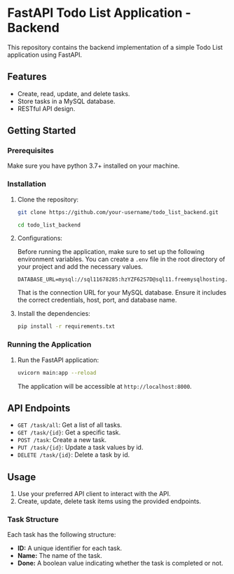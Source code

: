 # FastAPI Todo List Application - Backend

This repository contains the backend implementation of a simple Todo List application using FastAPI.

## Features

- Create, read, update, and delete tasks.
- Store tasks in a MySQL database.
- RESTful API design.

## Getting Started
### Prerequisites

Make sure you have python 3.7+ installed on your machine.

### Installation

1. Clone the repository:

    ```bash
    git clone https://github.com/your-username/todo_list_backend.git

    cd todo_list_backend
    ```

2. Configurations:

    Before running the application, make sure to set up the following environment variables. You can create a `.env` file in the root directory of your project and add the necessary values.

    ```env
    DATABASE_URL=mysql://sql11678285:hzYZF62S7D@sql11.freemysqlhosting.net:3306/sql11678285
    ```

    That is the connection URL for your MySQL database. Ensure it includes the correct credentials, host, port, and database name.

3. Install the dependencies:

    ```bash
    pip install -r requirements.txt
    ```

### Running the Application

1. Run the FastAPI application:

    ```bash
    uvicorn main:app --reload
    ```

    The application will be accessible at `http://localhost:8000`.

## API Endpoints

- `GET /task/all`: Get a list of all tasks.
- `GET /task/{id}`: Get a specific task.
- `POST /task`: Create a new task.
- `PUT /task/{id}`: Update a task values by id.
- `DELETE /task/{id}`: Delete a task by id.


## Usage

1. Use your preferred API client to interact with the API.
2. Create, update, delete task items using the provided endpoints.

### Task Structure

Each task has the following structure:
- **ID:** A unique identifier for each task.
- **Name:** The name of the task.
- **Done:** A boolean value indicating whether the task is completed or not.

